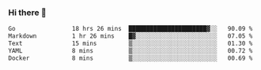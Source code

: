 ### Hi there 👋

<!--
**yeya24/yeya24** is a ✨ _special_ ✨ repository because its `README.md` (this file) appears on your GitHub profile.

Here are some ideas to get you started:

- 🔭 I’m currently working on ...
- 🌱 I’m currently learning ...
- 👯 I’m looking to collaborate on ...
- 🤔 I’m looking for help with ...
- 💬 Ask me about ...
- 📫 How to reach me: ...
- 😄 Pronouns: ...
- ⚡ Fun fact: ...
-->

<!--START_SECTION:waka-->

```txt
Go                18 hrs 26 mins  ██████████████████████▓░░   90.09 %
Markdown          1 hr 26 mins    █▓░░░░░░░░░░░░░░░░░░░░░░░   07.05 %
Text              15 mins         ▒░░░░░░░░░░░░░░░░░░░░░░░░   01.30 %
YAML              8 mins          ▒░░░░░░░░░░░░░░░░░░░░░░░░   00.72 %
Docker            8 mins          ▒░░░░░░░░░░░░░░░░░░░░░░░░   00.69 %
```

<!--END_SECTION:waka-->
